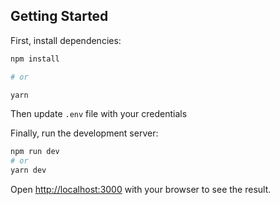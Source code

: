 ## Getting Started

First, install dependencies:

``` bash
npm install

# or

yarn
```

Then update ```.env``` file with your credentials

Finally, run the development server:

```bash
npm run dev
# or
yarn dev
```

Open [http://localhost:3000](http://localhost:3000) with your browser to see the result.